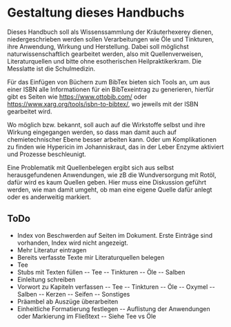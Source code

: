 # Gestaltung dieses Handbuchs

Dieses Handbuch soll als Wissenssammlung der Kräuterhexerey dienen, niedergeschrieben werden sollen Verarbeitungen wie Öle und Tinkturen, ihre Anwendung, Wirkung und Herstellung. Dabei soll möglichst naturwissenschaftlich gearbeitet werden, also mit Quellenverweisen, Literaturquellen und bitte ohne esotherischen Heilpraktikerkram. Die Messlatte ist die Schulmedizin.  

Für das Einfügen von Büchern zum BibTex bieten sich Tools an, um aus einer ISBN alle Informationen für ein BibTexeintrag zu generieren, hierfür gibt es Seiten wie <https://www.ottobib.com/> oder <https://www.xarg.org/tools/isbn-to-bibtex/>, wo jeweils mit der ISBN gearbeitet wird.  

Wo möglich bzw. bekannt, soll auch auf die Wirkstoffe selbst und ihre Wirkung eingegangen werden, so dass man damit auch auf chemietechnischer Ebene besser arbeiten kann. Oder um Komplikationen zu finden wie Hypericin im Johanniskraut, das in der Leber Enzyme aktiviert und Prozesse beschleunigt.  

Eine Problematik mit Quellenbelegen ergibt sich aus selbst herausgefundenen Anwendungen, wie zB die Wundversorgung mit Rotöl, dafür wird es kaum Quellen geben. Hier muss eine Diskussion geführt werden, wie man damit umgeht, ob man eine eigene Quelle dafür anlegt oder es anderweitig markiert.

## ToDo

- Index von Beschwerden auf Seiten im Dokument. Erste Einträge sind vorhanden, Index wird nicht angezeigt.
- Mehr Literatur eintragen
- Bereits verfasste Texte mir Literaturquellen belegen
- Tee
- Stubs mit Texten füllen
-- Tee
-- Tinkturen
-- Öle
-- Salben
- Einleitung schreiben
- Vorwort zu Kapiteln verfassen
-- Tee
-- Tinkturen
-- Öle
-- Oxymel
-- Salben
-- Kerzen
-- Seifen
-- Sonstiges
- Präambel ab Auszüge überarbeiten
- Einheitliche Formatierung festlegen
-- Auflistung der Anwendungen oder Markierung im Fließtext
-- Siehe Tee vs Öle
